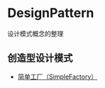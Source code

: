 # DesignPattern

 设计模式概念的整理
 
## 创造型设计模式

+ [简单工厂（SimpleFactory）](/src/Creational/SimpleFactory/SimpleFactory.md)



